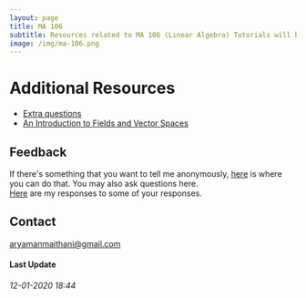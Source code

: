 ```yaml
---
layout: page
title: MA 106
subtitle: Resources related to MA 106 (Linear Algebra) Tutorials will be posted here
image: /img/ma-106.png
---
```


# Additional Resources
* [Extra questions](https://github.com/aryamanmaithani/ma-106-tut/blob/master/Additional%20Resources/Extra%20questions.pdf) 
* [An Introduction to Fields and Vector Spaces](https://github.com/aryamanmaithani/ma-106-tut/blob/master/Additional%20Resources/Fields%20and%20Vector%20Spaces.pdf)

## Feedback
If there's something that you want to tell me anonymously, [here](https://forms.gle/Q4kdU2MtUzQP94ac9) is where you can do that. You may also ask questions here.   
[Here](/tuts/ma-106/responses) are my responses to some of your responses.

## Contact
[aryamanmaithani@gmail.com](mailto:aryamanmaithani@gmail.com)  

#### Last Update
###### 12-01-2020 18:44